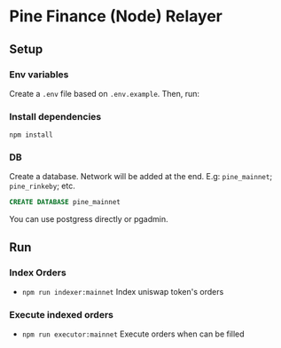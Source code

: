 # Pine Finance (Node) Relayer

## Setup

### Env variables

Create a `.env` file based on `.env.example`. Then, run:

### Install dependencies

```
npm install
```

### DB

Create a database. Network will be added at the end. E.g: `pine_mainnet`; `pine_rinkeby`; etc.

```sql
CREATE DATABASE pine_mainnet
```

You can use postgress directly or pgadmin.

## Run

### Index Orders

- `npm run indexer:mainnet` Index uniswap token's orders

### Execute indexed orders

- `npm run executor:mainnet` Execute orders when can be filled
